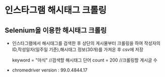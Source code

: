 # 인스타그램 해시태그 크롤링
## Selenium을 이용한 해시태그 크롤링

- 인스타그램에서 해시태그를 검색한 후 상단의 게시물부터 크롤링을 하여 작성자의 ID,작성일자(일주일 기준),해시태그 정보(30개)를 가져온 후  csv에 저장


    keyword = "야식" //검색할 해시태그 단어
    count = 200 //크롤링할 게시글 수

- chromedriver version : 99.0.4844.17
